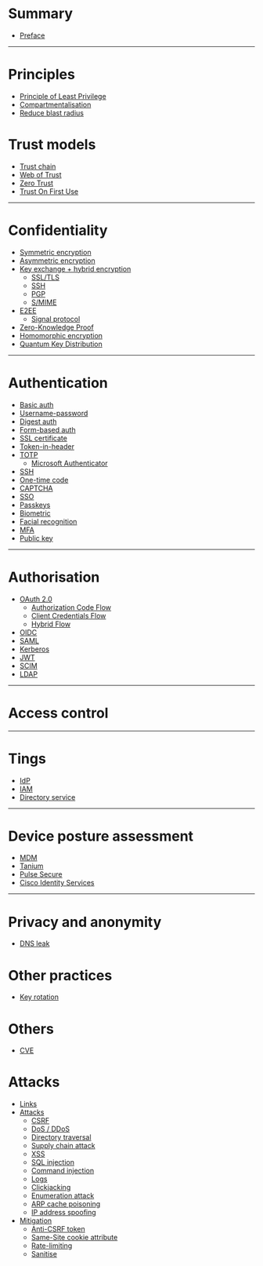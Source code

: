 # Summary

- [Preface](./preface.md)

---

# Principles

- [Principle of Least Privilege]()
- [Compartmentalisation]()
- [Reduce blast radius](./reduce-blast-radius.md)

# Trust models

- [Trust chain]()
- [Web of Trust]()
- [Zero Trust](./trust-models/zero-trust.md)
- [Trust On First Use]()

---

# Confidentiality

- [Symmetric encryption]()
- [Asymmetric encryption]()
- [Key exchange + hybrid encryption]()
  - [SSL/TLS](./confidentiality/ssl-tls.md)
  - [SSH]()
  - [PGP](./confidentiality/pgp.md)
  - [S/MIME]()
- [E2EE]()
  - [Signal protocol]()
- [Zero-Knowledge Proof]()
- [Homomorphic encryption]()
- [Quantum Key Distribution]()

---

# Authentication

- [Basic auth](./authentication/basic-auth.md)
- [Username-password]()
- [Digest auth]()
- [Form-based auth]()
- [SSL certificate]()
- [Token-in-header]()
- [TOTP](./authentication/totp.md)
  - [Microsoft Authenticator]()
- [SSH]()
- [One-time code]()
- [CAPTCHA]()
- [SSO]()
- [Passkeys](./authentication/passkeys.md)
- [Biometric]()
- [Facial recognition]()
- [MFA]()
- [Public key]()

---

# Authorisation

- [OAuth 2.0](./authorisation/oauth2-0.md)
  - [Authorization Code Flow](./oauth2-0/authorization-code-flow.md)
  - [Client Credentials Flow]()
  - [Hybrid Flow]()
- [OIDC](./authorisation/oidc.md)
- [SAML](./authorisation/saml.md)
- [Kerberos]()
- [JWT]()
- [SCIM]()
- [LDAP]()

---

# Access control

---

# Tings

- [IdP](./idp.md)
- [IAM](./iam.md)
- [Directory service](./directory-service.md)

---

# Device posture assessment

- [MDM]()
- [Tanium]()
- [Pulse Secure]()
- [Cisco Identity Services]()

---

# Privacy and anonymity

- [DNS leak]()

# Other practices

- [Key rotation](./key-rotation.md)

# Others

- [CVE](./cve.md)

# Attacks

- [Links](./links.md)
- [Attacks]()
    - [CSRF](./attacks/csrf.md)
    - [DoS / DDoS](./attacks/dos-ddos.md)
    - [Directory traversal](./attacks/directory-traversal.md)
    - [Supply chain attack](./attacks/supply-chain-attack.md)
    - [XSS]()
    - [SQL injection]()
    - [Command injection]()
    - [Logs]()
    - [Clickjacking]()
    - [Enumeration attack]()
    - [ARP cache poisoning](./attacks/arp-cache-poisoning.md)
    - [IP address spoofing](./attacks/ip-address-spoofing.md)
- [Mitigation](./mitigation.md)
    - [Anti-CSRF token](./mitigation/anti-csrf-token.md)
    - [Same-Site cookie attribute](./mitigation/same-site-cookie-attribute.md)
    - [Rate-limiting]()
    - [Sanitise]()
